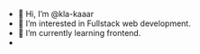- 👋 Hi, I’m @kla-kaaar
- 👀 I’m interested in Fullstack web development.
- 🌱 I’m currently learning frontend.
-

<!---
kla-kaaar/kla-kaaar is a ✨ special ✨ repository because its `README.md` (this file) appears on your GitHub profile.
You can click the Preview link to take a look at your changes.
--->
